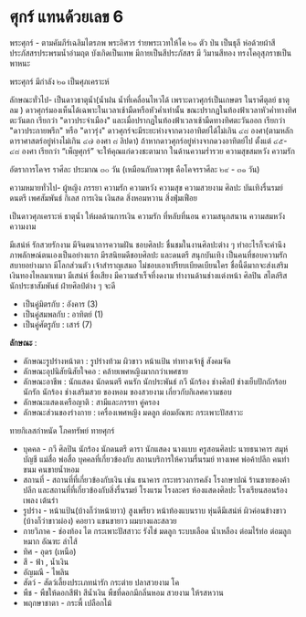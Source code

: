 # ศุกร์ แทนด้วยเลข 6

พระศุกร์ - ตามคัมภีร์เฉลิมไตรภพ พระอิศวร ร่ายพระเวทให้โค ๒๑ ตัว ป่น เป็นธุลี ห่อด้วยผ้าสีประภัสสรประพรมน้ำอำมฤต บังเกิดเป็นเทพ มีกายเป็นสีประภัสสร  มี วิมานสีทอง ทรงโคอุสุภราชเป็นพาหนะ

พระศุกร์ มีกำลัง ๒๑ เป็นศุภเคราะห์

ลักษณะทั่วไป- เป็นดาวธาตุน้ำ(น้ำฝน น้ำที่เคลื่อนไหวได้ เพราะดาวศุกร์เป็นเกษตร ในราศีตุลย์ ธาตุลม ) ดาวศุกร์มองเห็นได้เฉพาะในเวลาเช้ามืดหรือหัวค่ำเท่านั้น ขณะปรากฏในท้องฟ้าเวลาหัวค่ำทางทิศตะวันตก เรียกว่า "ดาวประจำเมือง" และเมื่อปรากฏในท้องฟ้าเวลาเช้ามืดทางทิศตะวันออก เรียกว่า "ดาวประกายพรึก" หรือ "ดาวรุ่ง" ดาวศุกร์จะมีระยะห่างจากดวงอาทิตย์ได้ไม่เกิน ๔๘ องศา(ตามหลักดาราศาสตร์อยู่ห่างไม่เกิน ๔๗ องศา ๘ ลิปดา) ถ้าหากดาวศุกร์อยู่ห่างจากดวงอาทิตย์ไป ตั้งแต่ ๔๕- ๔๘ องศา เรียกว่า “เพ็ญศุกร์” จะให้คุณแก่ดวงชะตามาก ในด้านความร่ำรวย ความสุขสมหวัง ความรัก  

อัตราการโคจร ราศีละ ประมาณ ๓๐ วัน (เหมือนกับดาวพุธ คือโคจรราศีละ ๒๙ - ๓๑ วัน)

ความหมายทั่วไป- ผู้หญิง ภรรยา ความรัก ความหวัง ความสุข ความสวยงาม ศิลปะ บันเทิงรื่นรมย์ ดนตรี เพศสัมพันธ์ กิเลส การเงิน เงินสด สิ่งหอมหวาน สิ่งฟุ่มเฟือย  

เป็นดาวศุภเคราะห์ ธาตุน้ำ ให้ผลด้านการเงิน ความรัก ที่หลับที่นอน ความสนุกสนาน ความสมหวัง ความงาม

มีเสน่ห์ รักสวยรักงาม มีจินตนาการความฝัน ชอบศิลปะ ชื่นชมในงานศิลปะต่าง ๆ ทำอะไรก็จะคำนึงภาพลักษณ์ตนเองเป็นอย่างแรก มีรสนิยมดีชอบศิลปะ และดนตรี สนุกบันเทิง เป็นคนที่ชอบความรักสบายอย่างมาก มีโลกส่วนตัว เจ้าสำราญเสมอ ไม่ชอบเอาเปรียบเบียดเบียนใคร ชื่อนี้ดีมากจะส่งเสริมเงินทองไหลมาเทมา มีเสน่ห์ ชื่อเสียง มีความสำเร็จที่งดงาม ทำงานด้านช่างแต่งหน้า ศิลปิน สไตล์ริส นักประชาสัมพันธ์ ฝ่ายศิลป์ต่าง ๆ จะดี

- เป็นคู่มิตรกับ : อังคาร (3)
- เป็นคู่สมพลกับ : อาทิตย์ (1)
- เป็นคู่ศัตรูกับ : เสาร์ (7)

**ลักษณะ** :

- ลักษณะรูปร่างหน้าตา : รูปร่างท้วม ผิวขาว หน้าแป้น ท่าทางเจ้าชู้ สังคมจัด
- ลักษณะอุปนิสัยนิสัยใจคอ : คล้ายเพศหญิงมากกว่าเพศชาย
- ลักษณะอาชีพ : นักแสดง นักดนตรี คนรัก นักประพันธ์ กวี นักร้อง ช่างศิลป์ ช่างเย็บปักถักร้อย นักรัก นักร้อง ช่างเสริมสวย ของหอม ของสวยงาม เกี่ยวกับกิเลศความชอบ
- ลักษณะแสดงเครือญาติ : สามีและภรรยา คู่ครอง
- ลักษณะส่วนของร่างกาย : เครื่องเพศหญิง มดลูก ต่อมอัณฑะ กระเพาะปัสสาวะ

ทายกิเลสกำหนัด โภคทรัพย์ ทายศุกร์

- บุคคล - กวี ศิลปิน นักร้อง นักดนตรี ดารา นักแสดง นางแบบ ครูสอนศิลปะ นายธนาคาร สมุห์บัญชี แม่สื่อ พ่อสื่อ บุคคลที่เกี่ยวข้องกับ สถานบริการให้ความรื่นรมย์ ทางเพศ พ่อค้าปลีก คนทำขนม คนขายน้ำหอม
- สถานที่ - สถานที่ที่เกี่ยวข้องกับเงิน เช่น ธนาคาร กระทรวงการคลัง โรงกษาปณ์ ร้านขายของค้าปลีก และสถานที่ที่เกี่ยวข้องกับสิ่งรื่นรมย์ โรงแรม  โรงละคร ห้องแสดงศิลปะ โรงเรียนสอนร้องเพลง เต้นรำ
- รูปร่าง - หน้าแป้น(บ้างก็ว่าหน้ายาว) สูงเพรียว หน้าท้องแบนราบ หุ่นดีมีเสน่ห์ ผิวค่อนข้างขาว (บ้างก็ว่าขาวผ่อง) คอยาว แขนขายาว ผมบางและสลวย
- กายวิภาค - ช่องท้อง ไต กระเพาะปัสสาวะ รังไข่ มดลูก ระบบเลือด น้ำเหลือง ต่อมไร้ท่อ ต่อมลูกหมาก  อัณฑะ ลำไส้
- ทิศ - อุดร (เหนือ)
- สี - ฟ้า , น้ำเงิน
- อัญมณี - ไพลิน
- สัตว์ - สัตว์เลี้ยงประเภทน่ารัก กระต่าย ปลาสวยงาม โค
- พืช - พืชให้ดอกสีฟ้า สีน้ำเงิน พืชที่ดอกมีกลิ่นหอม สวยงาม ให้รสหวาน
- พฤกษาชาตา - กระพี้ เปลือกไม้
